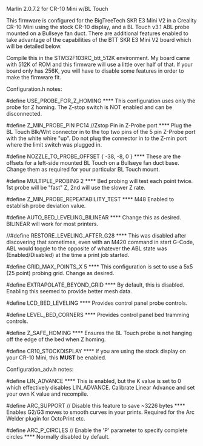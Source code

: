 Marlin 2.0.7.2 for CR-10 Mini w/BL Touch

This firmware is configured for the BigTreeTech SKR E3 Mini V2 in a Creality CR-10 Mini
using the stock CR-10 display, and a BL Touch v3.1 ABL probe mounted on a Bullseye fan duct.
There are additional features enabled to take advantage of the capabilities of the BTT SKR E3 Mini V2 board
which will be detailed below. 
 
Compile this in the STM32F103RC_btt_512K environment.  My board came with 512K of ROM and this firmware will
use a little over half of that.  If your board only has 256K, you will have to disable some features in order
to make the firmware fit.
 
Configuration.h notes:

#define USE_PROBE_FOR_Z_HOMING
****  This configuration uses only the probe for Z homing.  The Z-stop switch is NOT enabled and can be disconnected. 

#define Z_MIN_PROBE_PIN PC14  //Zstop Pin in Z-Probe port 
****  Plug the BL Touch Blk/Wht connector in to the top two pins of the 5 pin Z-Probe port with the white whire "up". Do not plug the connector in to the Z-min port where the limit switch was plugged in.

#define NOZZLE_TO_PROBE_OFFSET { -38, -8, 0 }
****  These are the offsets for a left-side mounted BL Touch on a Bullseye fan duct base.  Change them as required for your particular BL Touch mount.

#define MULTIPLE_PROBING 2
****  Bed probing will test each point twice.  1st probe will be "fast" Z, 2nd will use the slower Z rate.

#define Z_MIN_PROBE_REPEATABILITY_TEST
****  M48 Enabled to establish probe deviation value.

#define AUTO_BED_LEVELING_BILINEAR
****  Change this as desired.  BILINEAR will work for most printers.

//#define RESTORE_LEVELING_AFTER_G28
****  This was disabled after discovering that sometimes, even with an M420 command in start G-Code, ABL would toggle to the opposite of whatever the ABL state was (Enabled/Disabled) at the time a print job started. 

#define GRID_MAX_POINTS_X 5
****  This configuration is set to use a 5x5 (25 point) probing grid.  Change as desired. 

#define EXTRAPOLATE_BEYOND_GRID
****  By default, this is disabled.  Enabling this seemed to provide better mesh data.
 
#define LCD_BED_LEVELING
****  Provides control panel probe controls.
 
#define LEVEL_BED_CORNERS 
****  Provides control panel bed tramming controls.

#define Z_SAFE_HOMING
****  Ensures the BL Touch probe is not hanging off the edge of the bed when Z homing.

#define CR10_STOCKDISPLAY
****  If you are using the stock display on your CR-10 Mini, this **MUST** be enabled.

Configuration_adv.h notes:

#define LIN_ADVANCE
****  This is enabled, but the K value is set to 0 which effectively disables LIN_ADVANCE.  Calibrate Linear Advance and set your own K value and recompile.

#define ARC_SUPPORT               // Disable this feature to save ~3226 bytes
****  Enables G2/G3 moves to smooth curves in your prints.  Required for the Arc Welder plugin for OctoPrint etc.

#define ARC_P_CIRCLES           // Enable the 'P' parameter to specify complete circles
****  Normally disabled by default. 

 






 
 